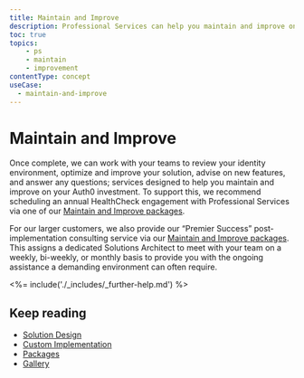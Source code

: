 ```yaml
---
title: Maintain and Improve
description: Professional Services can help you maintain and improve on your Auth0 investment
toc: true
topics:
    - ps
    - maintain
    - improvement
contentType: concept
useCase:
  - maintain-and-improve
---
```

# Maintain and Improve

Once complete, we can work with your teams to review your identity environment, optimize and improve your solution, advise on new features, and answer any questions; services designed to help you maintain and improve on your Auth0 investment. To support this, we recommend scheduling an annual HealthCheck engagement with Professional Services via one of our [Maintain and Improve packages](/services/packages#maintain-and-improve-packages).

For our larger customers, we also provide our “Premier Success” post-implementation consulting service via our [Maintain and Improve packages](/services/packages#maintain-and-improve-packages). This assigns a dedicated Solutions Architect to meet with your team on a weekly, bi-weekly, or monthly basis to provide you with the ongoing assistance a demanding environment can often require.
 
<%= include('./_includes/_further-help.md') %>

## Keep reading

* [Solution Design](/services/solution-design)
* [Custom Implementation](/services/custom-implementation)
* [Packages](/services/packages)
* [Gallery](/services/gallery)

 



